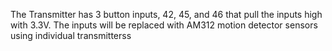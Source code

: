 The Transmitter has 3 button inputs, 42, 45, and 46 that pull the inputs high with 3.3V. The inputs will be replaced with AM312 motion detector sensors using individual transmitterss
